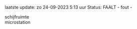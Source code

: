 laatste update: 
zo 24-09-2023  5:13   uur 
Status: FAALT - fout - 
<div class="service R">schijfruimte</div><div class="service R">microstation</div>